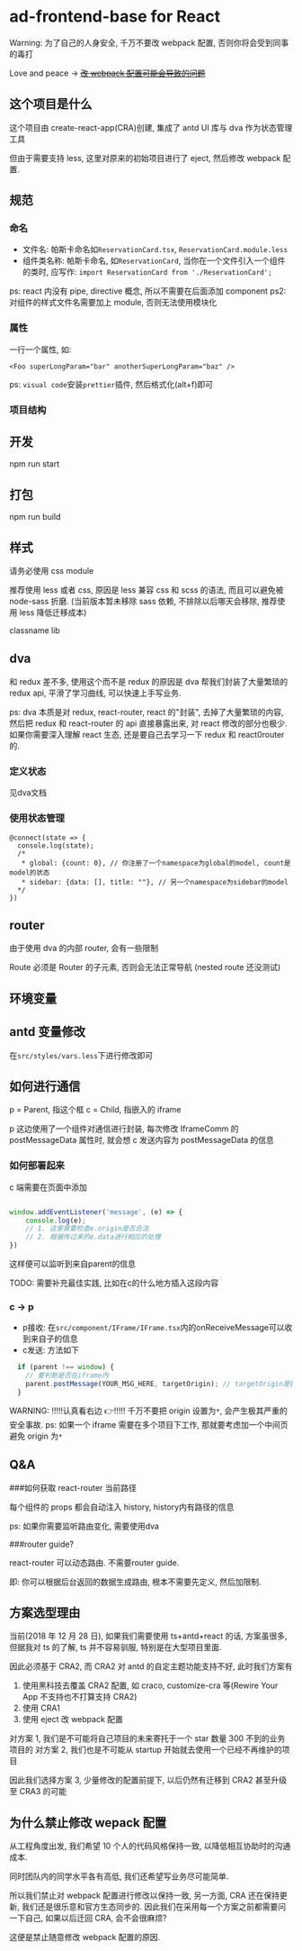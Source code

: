 # ad-frontend-base for React

Warning: 为了自己的人身安全, 千万不要改 webpack 配置, 否则你将会受到同事的毒打

Love and peace -> [~~改 webpack 配置可能会导致的问题~~](https://www.hblady.com/wp-content/uploads/2018/08/c61cddeb1aa4722d2de6c3a020ba413f.mp4)

## 这个项目是什么

这个项目由 create-react-app(CRA)创建, 集成了 antd UI 库与 dva 作为状态管理工具

但由于需要支持 less, 这里对原来的初始项目进行了 eject, 然后修改 webpack 配置.

## 规范

### 命名

- 文件名: 帕斯卡命名如`ReservationCard.tsx`, `ReservationCard.module.less`
- 组件类名称: 帕斯卡命名, 如`ReservationCard`, 当你在一个文件引入一个组件的类时, 应写作: `import ReservationCard from './ReservationCard';`

ps: react 内没有 pipe, directive 概念, 所以不需要在后面添加 component
ps2: 对组件的样式文件名需要加上 module, 否则无法使用模块化

### 属性

一行一个属性, 如:

```tsx
<Foo superLongParam="bar" anotherSuperLongParam="baz" />
```

ps: `visual code`安装`prettier`插件, 然后格式化(alt+f)即可

### 项目结构

## 开发

npm run start

## 打包

npm run build

## 样式

请务必使用 css module

推荐使用 less 或者 css, 原因是 less 兼容 css 和 scss 的语法, 而且可以避免被 node-sass 折磨. (当前版本暂未移除 sass 依赖, 不排除以后哪天会移除, 推荐使用 less 降低迁移成本)

classname lib

## dva

和 redux 差不多, 使用这个而不是 redux 的原因是 dva 帮我们封装了大量繁琐的 redux api, 平滑了学习曲线, 可以快速上手写业务.

ps: dva 本质是对 redux, react-router, react 的"封装", 去掉了大量繁琐的内容, 然后把 redux 和 react-router 的 api 直接暴露出来, 对 react 修改的部分也极少. 如果你需要深入理解 react 生态, 还是要自己去学习一下 redux 和 react0router 的.

### 定义状态

见dva文档

### 使用状态管理

```
@connect(state => {
  console.log(state);
  /*
   * global: {count: 0}, // 你注册了一个namespace为global的model, count是model的状态
   * sidebar: {data: [], title: ""}, // 另一个namespace为sidebar的model
  */
})
```


## router

由于使用 dva 的内部 router, 会有一些限制

Route 必须是 Router 的子元素, 否则会无法正常导航 (nested route 还没测试)

## 环境变量

## antd 变量修改

在`src/styles/vars.less`下进行修改即可

## 如何进行通信

p = Parent, 指这个框
c = Child, 指嵌入的 iframe

p 这边使用了一个组件对通信进行封装, 每次修改 IframeComm 的 postMessageData 属性时, 就会想 c 发送内容为 postMessageData 的信息

### 如何部署起来

c 端需要在页面中添加

```js

window.addEventListener('message', (e) => {
    console.log(e);
    // 1. 这里需要检查e.origin是否合法
    // 2. 根据传过来的e.data进行相应的处理
})
```

这样便可以监听到来自parent的信息

TODO: 需要补充最佳实践, 比如在c的什么地方插入这段内容

### c -> p
- p接收: 在`src/component/IFrame/IFrame.tsx`内的onReceiveMessage可以收到来自子的信息
- c发送: 方法如下

```js
  if (parent !== window) {
    // 要判断是否在iframe内
    parent.postMessage(YOUR_MSG_HERE, targetOrigin); // targetOrigin是接收方的origin, 千万不要使用"*"作为你的origin!
  }
```

WARNING: !!!!!认真看右边 👉!!!!! 千万不要把 origin 设置为`*`, 会产生极其严重的安全事故.
ps: 如果一个 iframe 需要在多个项目下工作, 那就要考虑加一个中间页避免 origin 为`*`

## Q&A

###如何获取 react-router 当前路径

每个组件的 props 都会自动注入 history, history内有路径的信息

ps: 如果你需要监听路由变化, 需要使用dva

###router guide?

react-router 可以动态路由. 不需要router guide.

即: 你可以根据后台返回的数据生成路由, 根本不需要先定义, 然后加限制.

## 方案选型理由

当前(2018 年 12 月 28 日), 如果我们需要使用 ts+antd+react 的话, 方案虽很多, 但据我对 ts 的了解, ts 并不容易驯服, 特别是在大型项目里面.

因此必须基于 CRA2, 而 CRA2 对 antd 的自定主题功能支持不好, 此时我们方案有

1. 使用黑科技去覆盖 CRA2 配置, 如 craco, customize-cra 等(Rewire Your App 不支持也不打算支持 CRA2)
2. 使用 CRA1
3. 使用 eject 改 webpack 配置

对方案 1, 我们是不可能将自己项目的未来寄托于一个 star 数量 300 不到的业务项目的
对方案 2, 我们也是不可能从 startup 开始就去使用一个已经不再维护的项目

因此我们选择方案 3, 少量修改的配置前提下, 以后仍然有迁移到 CRA2 甚至升级至 CRA3 的可能

## 为什么禁止修改 wepack 配置

从工程角度出发, 我们希望 10 个人的代码风格保持一致, 以降低相互协助时的沟通成本.

同时团队内的同学水平各有高低, 我们还希望写业务尽可能简单.

所以我们禁止对 webpack 配置进行修改以保持一致, 另一方面, CRA 还在保持更新, 我们还是很乐意和官方生态同步的. 因此我们在采用每一个方案之前都需要问一下自己, 如果以后迁回 CRA, 会不会很麻烦?

这便是禁止随意修改 webpack 配置的原因.
